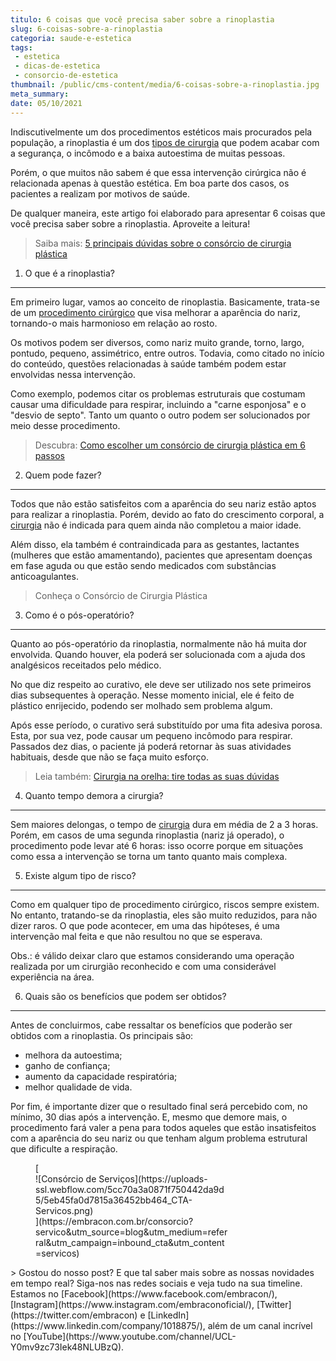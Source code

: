 ```yaml
---
titulo: 6 coisas que você precisa saber sobre a rinoplastia
slug: 6-coisas-sobre-a-rinoplastia
categoria: saude-e-estetica
tags:
 - estetica
 - dicas-de-estetica
 - consorcio-de-estetica
thumbnail: /public/cms-content/media/6-coisas-sobre-a-rinoplastia.jpg
meta_summary: 
date: 05/10/2021
---
```

Indiscutivelmente um dos procedimentos estéticos mais procurados pela população, a rinoplastia é um dos [tipos de cirurgia](https://www.embracon.com.br/blog/conheca-os-principais-consorcios-de-servicos-embracon) que podem acabar com a segurança, o incômodo e a baixa autoestima de muitas pessoas.

Porém, o que muitos não sabem é que essa intervenção cirúrgica não é relacionada apenas à questão estética. Em boa parte dos casos, os pacientes a realizam por motivos de saúde.

De qualquer maneira, este artigo foi elaborado para apresentar 6 coisas que você precisa saber sobre a rinoplastia. Aproveite a leitura!

> Saiba mais: [5 principais dúvidas sobre o consórcio de cirurgia plástica](https://www.embracon.com.br/blog/5-duvidas-sobre-o-consorcio-de-cirurgia)

1. O que é a rinoplastia?
-------------------------

Em primeiro lugar, vamos ao conceito de rinoplastia. Basicamente, trata-se de um [procedimento cirúrgico](https://www.embracon.com.br/blog/o-que-e-e-como-funciona-o-consorcio-para-cirurgia) que visa melhorar a aparência do nariz, tornando-o mais harmonioso em relação ao rosto.

Os motivos podem ser diversos, como nariz muito grande, torno, largo, pontudo, pequeno, assimétrico, entre outros. Todavia, como citado no início do conteúdo, questões relacionadas à saúde também podem estar envolvidas nessa intervenção.

Como exemplo, podemos citar os problemas estruturais que costumam causar uma dificuldade para respirar, incluindo a "carne esponjosa" e o "desvio de septo". Tanto um quanto o outro podem ser solucionados por meio desse procedimento.

> Descubra: [Como escolher um consórcio de cirurgia plástica em 6 passos](https://www.embracon.com.br/blog/como-escolher-um-consorcio-de-cirurgia-plastica-em-6-passos)

2. Quem pode fazer?
-------------------

Todos que não estão satisfeitos com a aparência do seu nariz estão aptos para realizar a rinoplastia. Porém, devido ao fato do crescimento corporal, a [cirurgia](https://www.embracon.com.br/blog/quando-a-cirurgia-plastica-e-a-melhor-opcao) não é indicada para quem ainda não completou a maior idade.

Além disso, ela também é contraindicada para as gestantes, lactantes (mulheres que estão amamentando), pacientes que apresentam doenças em fase aguda ou que estão sendo medicados com substâncias anticoagulantes.

> Conheça o Consórcio de Cirurgia Plástica

3. Como é o pós-operatório?
---------------------------

Quanto ao pós-operatório da rinoplastia, normalmente não há muita dor envolvida. Quando houver, ela poderá ser solucionada com a ajuda dos analgésicos receitados pelo médico.

No que diz respeito ao curativo, ele deve ser utilizado nos sete primeiros dias subsequentes à operação. Nesse momento inicial, ele é feito de plástico enrijecido, podendo ser molhado sem problema algum.

Após esse período, o curativo será substituído por uma fita adesiva porosa. Esta, por sua vez, pode causar um pequeno incômodo para respirar. Passados dez dias, o paciente já poderá retornar às suas atividades habituais, desde que não se faça muito esforço.

> Leia também: [Cirurgia na orelha: tire todas as suas dúvidas](https://www.embracon.com.br/blog/cirurgia-na-orelha-tire-todas-as-suas-duvidas)

4. Quanto tempo demora a cirurgia?
----------------------------------

Sem maiores delongas, o tempo de [cirurgia](https://www.embracon.com.br/blog/3-coisas-que-voce-precisa-saber-sobre-o-consorcio-para-cirurgia-plastica) dura em média de 2 a 3 horas. Porém, em casos de uma segunda rinoplastia (nariz já operado), o procedimento pode levar até 6 horas: isso ocorre porque em situações como essa a intervenção se torna um tanto quanto mais complexa.

5. Existe algum tipo de risco?
------------------------------

Como em qualquer tipo de procedimento cirúrgico, riscos sempre existem. No entanto, tratando-se da rinoplastia, eles são muito reduzidos, para não dizer raros. O que pode acontecer, em uma das hipóteses, é uma intervenção mal feita e que não resultou no que se esperava.

Obs.: é válido deixar claro que estamos considerando uma operação realizada por um cirurgião reconhecido e com uma considerável experiência na área.

6. Quais são os benefícios que podem ser obtidos?
-------------------------------------------------

Antes de concluirmos, cabe ressaltar os benefícios que poderão ser obtidos com a rinoplastia. Os principais são:

- melhora da autoestima;
- ganho de confiança;
- aumento da capacidade respiratória;
- melhor qualidade de vida.

Por fim, é importante dizer que o resultado final será percebido com, no mínimo, 30 dias após a intervenção. E, mesmo que demore mais, o procedimento fará valer a pena para todos aqueles que estão insatisfeitos com a aparência do seu nariz ou que tenham algum problema estrutural que dificulte a respiração.

<figure class="w-richtext-figure-type-image w-richtext-align-center" style="max-width:310px">[<div>![Consórcio de Serviços](https://uploads-ssl.webflow.com/5cc70a3a0871f750442da9d5/5eb45fa0d7815a36452bb464_CTA-Servicos.png)</div>](https://embracon.com.br/consorcio?servico&utm_source=blog&utm_medium=referral&utm_campaign=inbound_cta&utm_content=servicos)</figure>> Gostou do nosso post? E que tal saber mais sobre as nossas novidades em tempo real? Siga-nos nas redes sociais e veja tudo na sua timeline. Estamos no [Facebook](https://www.facebook.com/embracon/), [Instagram](https://www.instagram.com/embraconoficial/), [Twitter](https://twitter.com/embracon) e [LinkedIn](https://www.linkedin.com/company/1018875/), além de um canal incrível no [YouTube](https://www.youtube.com/channel/UCL-Y0mv9zc73Iek48NLUBzQ).
